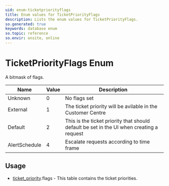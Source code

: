 ```yaml
---
uid: enum-ticketpriorityflags
title: Enum values for TicketPriorityFlags
description: Lists the enum values for TicketPriorityFlags.
so.generated: true
keywords: database enum
so.topic: reference
so.envir: onsite, online
---
```


# TicketPriorityFlags Enum

A bitmask of flags.

| Name | Value | Description |
|------|-------|-------------|
|Unknown|0|No flags set|
|External|1|The ticket priority will be avilable in the Customer Centre|
|Default|2|This is the ticket priority that should default be set in the UI when creating a request|
|AlertSchedule|4|Escalate requests according to time frame|

## Usage

* [ticket_priority](../ticket-priority.md).flags - This table contains the ticket priorities.
